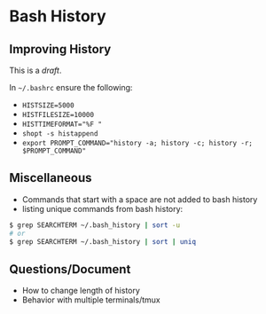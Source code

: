 # Bash History

## Improving History

This is a *draft*.

In `~/.bashrc` ensure the following:

* `HISTSIZE=5000`
* `HISTFILESIZE=10000`
* `HISTTIMEFORMAT="%F "`
* `shopt -s histappend`
* `export PROMPT_COMMAND="history -a; history -c; history -r; $PROMPT_COMMAND"`


## Miscellaneous

* Commands that start with a space are not added to bash history
* listing unique commands from bash history:

```sh
$ grep SEARCHTERM ~/.bash_history | sort -u
# or
$ grep SEARCHTERM ~/.bash_history | sort | uniq
```

## Questions/Document

* How to change length of history
* Behavior with multiple terminals/tmux

